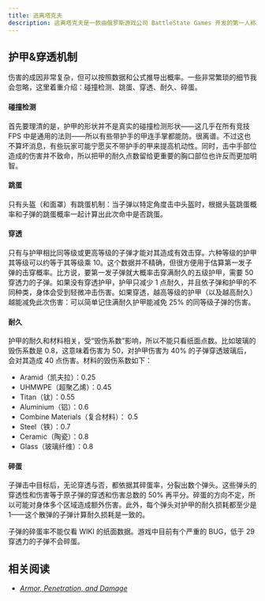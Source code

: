 ```yaml
---
title: 逃离塔克夫
description: 逃离塔克夫是一款由俄罗斯游戏公司 BattleState Games 开发的第一人称射击游戏。
---
```


## 护甲&穿透机制

伤害的成因非常复杂，但可以按照数据和公式推导出概率。一些非常繁琐的细节我会忽略，这里着重介绍：碰撞检测、跳蛋、穿透、耐久、碎蛋。

#### 碰撞检测

首先要理清的是，护甲的形状并不是真实的碰撞检测形状——这几乎在所有竞技 FPS 中是通用的法则——所以有些带护手的甲连手掌都能防。很离谱。不过这也不算坏消息，有些玩家可能宁愿买不带护手的甲来提高机动性。同时，击中手部位造成的伤害并不致命，所以把甲的耐久点数留给更重要的胸口部位也许反而更加明智。

#### 跳蛋

只有头盔（和面罩）有跳蛋机制：当子弹以特定角度击中头盔时，根据头盔跳蛋概率和子弹的跳蛋概率一起计算出此次命中是否跳蛋。

#### 穿透

只有与护甲相比同等级或更高等级的子弹才能对其造成有效击穿。六种等级的护甲其等级可以约等于其等级乘 10。这个数据并不精确，但很方便用于估算第一发子弹的击穿概率。比方说，要第一发子弹就大概率击穿满耐久的五级护甲，需要 50 穿透力的子弹。如果没有穿透护甲，护甲只减少 1 点耐久，并且依子弹和护甲的不同种类，身体会受到轻微冲击伤害。如果穿透，越高等级的护甲（以及越高耐久）越能减免此次伤害：可以简单记住满耐久护甲能减免 25% 的同等级子弹的伤害。

#### 耐久

护甲的耐久和材料相关，受“毁伤系数”影响，所以不能只看纸面点数。比如玻璃的毁伤系数是 0.8，这意味着伤害为 50，对护甲伤害为 40% 的子弹穿透玻璃后，会对其造成 $40% * 50 * 0.8 = 16$ 点伤害。材料的毁伤系数如下：

* Aramid（凯夫拉）：0.25
* UHMWPE（超聚乙烯）：0.45
* Titan（钛）：0.55
* Aluminium（铝）：0.6
* Combine Materials（复合材料）： 0.5
* Steel（铁）：0.7
* Ceramic（陶瓷）：0.8
* Glass（玻璃纤维）：0.8

#### 碎蛋

子弹击中目标后，无论穿透与否，都依据其碎蛋率，分裂出数个弹头。这些弹头的穿透性和伤害等于原子弹的穿透和伤害总数的 50% 再平分。碎蛋的方向不定，所以可能对身体多个区域造成额外伤害。此外，每个弹头对护甲的耐久损耗都至少是 1——这个散弹的子弹计算耐久损耗是一致的。

子弹的碎蛋率不能仅看 WIKI 的纸面数据。游戏中目前有个严重的 BUG，低于 29 穿透力的子弹不会碎蛋。

## 相关阅读

* [<i>Armor, Penetration, and Damage</i>](https://tarkovaftermidnight.wordpress.com/)
